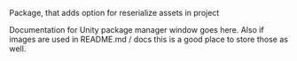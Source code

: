 Package, that adds option for reserialize assets in project

Documentation for Unity package manager window goes here.
Also if images are used in README.md / docs this is a good place to store those as well.

